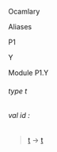 Ocamlary

Aliases

P1

Y

Module P1.Y

<a id="type-t"></a>

###### type t

<a id="val-id"></a>

###### val id :

> [t](#type-t) -> [t](#type-t)
